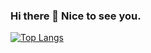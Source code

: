 ### Hi there 👋 Nice to see you.
[![Top Langs](https://github-readme-stats.vercel.app/api/top-langs/?username=kwangmon&layout=pie)](https://github.com/anuraghazra/github-readme-stats)
